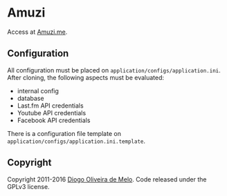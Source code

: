 Amuzi
=====

Access at [Amuzi.me](http://amuzi.me).

Configuration
-------------

All configuration must be placed on `application/configs/application.ini`. After
cloning, the following aspects must be evaluated:

- internal config
- database
- Last.fm API credentials
- Youtube API credentials
- Facebook API credentials

There is a configuration file template on
`application/configs/application.ini.template`.

Copyright
---------

Copyright 2011-2016 [Diogo Oliveira de Melo](http://diogomelo.net). Code 
released under the GPLv3 license.
